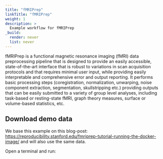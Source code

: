 ```yaml
---
title: "fMRIPrep"
linkTitle: "fMRIPrep"
weight: 1
description: >
  Example workflow for fMRIPrep
_build:
  render: never
  list: never
---
```


fMRIPrep is a functional magnetic resonance imaging (fMRI) data preprocessing pipeline that is designed to provide an easily accessible, state-of-the-art interface that is robust to variations in scan acquisition protocols and that requires minimal user input, while providing easily interpretable and comprehensive error and output reporting. It performs basic processing steps (coregistration, normalization, unwarping, noise component extraction, segmentation, skullstripping etc.) providing outputs that can be easily submitted to a variety of group level analyses, including task-based or resting-state fMRI, graph theory measures, surface or volume-based statistics, etc.


## Download demo data
We base this example on this blog-post: https://reproducibility.stanford.edu/fmriprep-tutorial-running-the-docker-image/ and will also use the same data.

Open a terminal and run:
```

```
